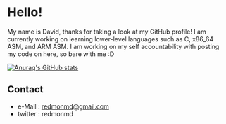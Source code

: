 # Hello!

My name is David, thanks for taking a look at my GitHub profile! I am currently working on learning lower-level languages
such as C, x86_64 ASM, and ARM ASM. I am working on my self accountability with posting my code on here, so bare with me :D 

[![Anurag's GitHub stats](https://github-readme-stats.vercel.app/api?username=redmonmd&hide=prs,stars)](https://github.com/anuraghazra/github-readme-stats)

## Contact
 * e-Mail : redmonmd@gmail.com 
 * twitter : redmonmd
